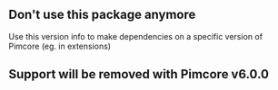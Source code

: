   
  
  
## Don't use this package anymore

Use this version info to make dependencies on a specific version of Pimcore (eg. in extensions)

## Support will be removed with Pimcore v6.0.0
